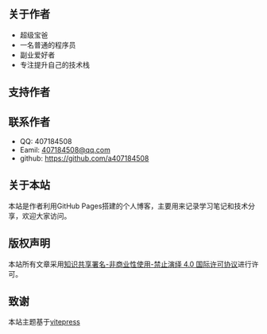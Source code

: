 
## 关于作者

- 超级宝爸
- 一名普通的程序员
- 副业爱好者
- 专注提升自己的技术栈

## 支持作者


## 联系作者

-  QQ: 407184508
-  Eamil: 407184508@qq.com
-  github: https://github.com/a407184508

## 关于本站

本站是作者利用GitHub Pages搭建的个人博客，主要用来记录学习笔记和技术分享，欢迎大家访问。

## 版权声明

本站所有文章采用[知识共享署名-非商业性使用-禁止演绎 4.0 国际许可协议](https://creativecommons.org/licenses/by-nc-nd/4.0/deed.zh)进行许可。

## 致谢

本站主题基于[vitepress]()